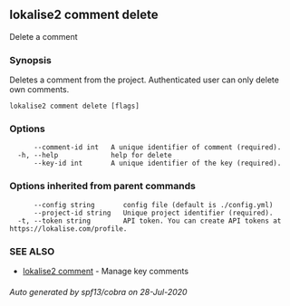 ## lokalise2 comment delete

Delete a comment

### Synopsis

Deletes a comment from the project. Authenticated user can only delete own comments.

```
lokalise2 comment delete [flags]
```

### Options

```
      --comment-id int   A unique identifier of comment (required).
  -h, --help             help for delete
      --key-id int       A unique identifier of the key (required).
```

### Options inherited from parent commands

```
      --config string       config file (default is ./config.yml)
      --project-id string   Unique project identifier (required).
  -t, --token string        API token. You can create API tokens at https://lokalise.com/profile.
```

### SEE ALSO

* [lokalise2 comment](lokalise2_comment.md)	 - Manage key comments

###### Auto generated by spf13/cobra on 28-Jul-2020
